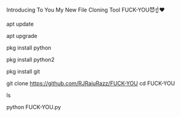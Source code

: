 Introducing To You My New File Cloning Tool FUCK-YOU😈☝❤



apt update


apt upgrade


pkg install python


pkg install python2


pkg install git 


git clone https://github.com/RJRajuRazz/FUCK-YOU
cd FUCK-YOU


ls 


python FUCK-YOU.py
